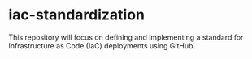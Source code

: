 # iac-standardization
This repository will focus on defining and implementing a standard for Infrastructure as Code (IaC) deployments using GitHub.
